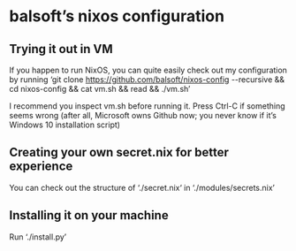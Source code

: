 # balsoft’s nixos configuration
## Trying it out in VM
If you happen to run NixOS, you can quite easily check out my configuration by running
‘git clone https://github.com/balsoft/nixos-config --recursive && cd nixos-config && cat vm.sh && read  && ./vm.sh’

I recommend you inspect vm.sh before running it. Press Ctrl-C if something seems wrong (after all, Microsoft owns Github now; you never know if it’s Windows 10 installation script)

## Creating your own secret.nix for better experience
You can check out the structure of ‘./secret.nix‘ in ‘./modules/secrets.nix’

## Installing it on your machine
Run ‘./install.py’
